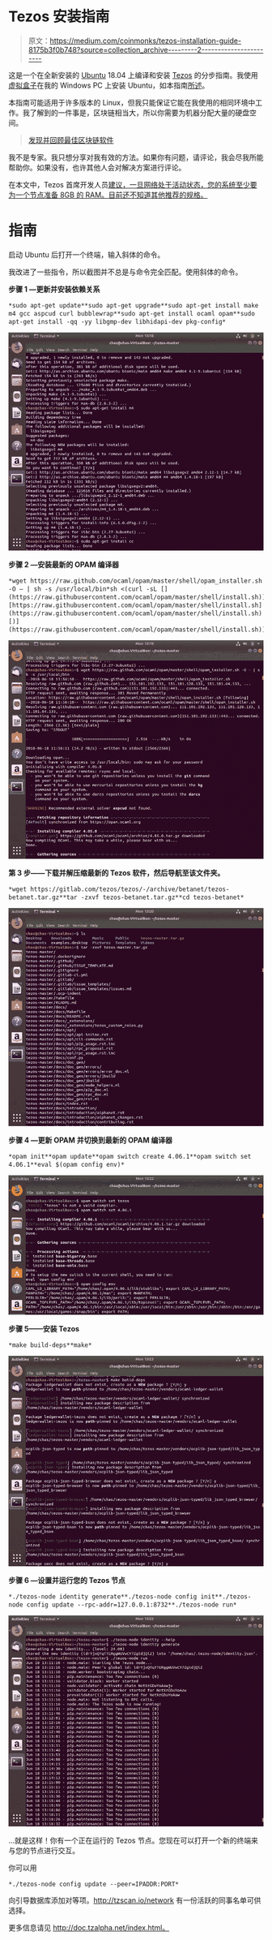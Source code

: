 # Tezos 安装指南

> 原文：<https://medium.com/coinmonks/tezos-installation-guide-8175b3f0b748?source=collection_archive---------2----------------------->

这是一个在全新安装的 [Ubuntu](https://www.ubuntu.com/download/desktop) 18.04 上编译和安装 [Tezos](https://gitlab.com/tezos/tezos/) 的分步指南。我使用[虚拟盒子](https://www.virtualbox.org/)在我的 Windows PC 上安装 Ubuntu，如本指南[所述](https://linus.nci.nih.gov/bdge/installUbuntu.html)。

本指南可能适用于许多版本的 Linux，但我只能保证它能在我使用的相同环境中工作。我了解到的一件事是，区块链相当大，所以你需要为机器分配大量的硬盘空间。

> [发现并回顾最佳区块链软件](https://coincodecap.com)

我不是专家。我只想分享对我有效的方法。如果你有问题，请评论，我会尽我所能帮助你。如果没有，也许其他人会对解决方案进行评论。

在本文中，Tezos 首席开发人员[建议，一旦网络处于活动状态，您的系统至少要为一个节点准备 8GB 的 RAM。目前还不知道其他推荐的规格。](/tezos/its-a-baker-s-life-for-me-c214971201e1)

# 指南

启动 Ubuntu 后打开一个终端，输入斜体的命令。

我改进了一些指令，所以截图并不总是与命令完全匹配。使用斜体的命令。

**步骤 1 —更新并安装依赖关系**

```
*sudo apt-get update**sudo apt-get upgrade**sudo apt-get install make m4 gcc aspcud curl bubblewrap**sudo apt-get install ocaml opam**sudo apt-get install -qq -yy libgmp-dev libhidapi-dev pkg-config*
```

![](img/f376cf1cc1a90dbb64aa66745d85a628.png)

**步骤 2 —安装最新的 OPAM 编译器**

```
*wget https://raw.github.com/ocaml/opam/master/shell/opam_installer.sh -O — | sh -s /usr/local/bin*sh <(curl -sL [](https://raw.githubusercontent.com/ocaml/opam/master/shell/install.sh)) [https://raw.githubusercontent.com/ocaml/opam/master/shell/install.sh](https://raw.githubusercontent.com/ocaml/opam/master/shell/install.sh)[)](https://raw.githubusercontent.com/ocaml/opam/master/shell/install.sh))
```

![](img/bdab66519b7cb5878caffeb84c6e5cab.png)

**第 3 步——下载并解压缩最新的 Tezos 软件，然后导航至该文件夹。**

```
*wget https://gitlab.com/tezos/tezos/-/archive/betanet/tezos-betanet.tar.gz**tar -zxvf tezos-betanet.tar.gz**cd tezos-betanet*
```

![](img/8fa4e6d14acee5114821e82c6a0f87f0.png)

**步骤 4 —更新 OPAM 并切换到最新的 OPAM 编译器**

```
*opam init**opam update**opam switch create 4.06.1**opam switch set 4.06.1**eval $(opam config env)*
```

![](img/dea6ea82e1ebeed852894404abfa3778.png)

**步骤 5——安装 Tezos**

```
*make build-deps**make*
```

![](img/66be5708122d8cef255989d608c9cb00.png)

**步骤 6 —设置并运行您的 Tezos 节点**

```
*./tezos-node identity generate**./tezos-node config init**./tezos-node config update --rpc-addr=127.0.0.1:8732**./tezos-node run*
```

![](img/4f4dbca262e138741fe0dad93826c59b.png)

…就是这样！你有一个正在运行的 Tezos 节点。您现在可以打开一个新的终端来与您的节点进行交互。

你可以用

```
*./tezos-node config update --peer=IPADDR:PORT* 
```

向引导数据库添加对等项。http://tzscan.io/network 有一份活跃的同事名单可供选择。

更多信息请见 http://doc.tzalpha.net/index.html。